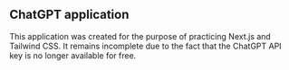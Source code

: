 ## ChatGPT application

This application was created for the purpose of practicing Next.js and Tailwind CSS.
It remains incomplete due to the fact that the ChatGPT API key is no longer available for free.
